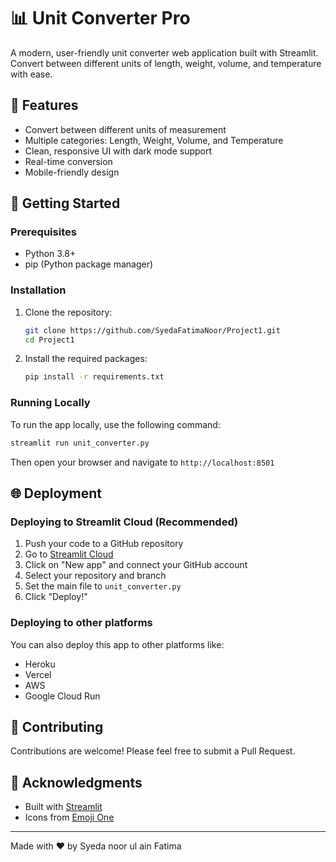 # 📊 Unit Converter Pro

A modern, user-friendly unit converter web application built with Streamlit. Convert between different units of length, weight, volume, and temperature with ease.

## 🌟 Features

- Convert between different units of measurement
- Multiple categories: Length, Weight, Volume, and Temperature
- Clean, responsive UI with dark mode support
- Real-time conversion
- Mobile-friendly design

## 🚀 Getting Started

### Prerequisites
- Python 3.8+
- pip (Python package manager)

### Installation

1. Clone the repository:
   ```bash
   git clone https://github.com/SyedaFatimaNoor/Project1.git
   cd Project1
   ```

2. Install the required packages:
   ```bash
   pip install -r requirements.txt
   ```

### Running Locally

To run the app locally, use the following command:

```bash
streamlit run unit_converter.py
```

Then open your browser and navigate to `http://localhost:8501`

## 🌐 Deployment

### Deploying to Streamlit Cloud (Recommended)

1. Push your code to a GitHub repository
2. Go to [Streamlit Cloud](https://share.streamlit.io/)
3. Click on "New app" and connect your GitHub account
4. Select your repository and branch
5. Set the main file to `unit_converter.py`
6. Click "Deploy!"

### Deploying to other platforms

You can also deploy this app to other platforms like:
- Heroku
- Vercel
- AWS
- Google Cloud Run

## 🤝 Contributing

Contributions are welcome! Please feel free to submit a Pull Request.


## 🙏 Acknowledgments

- Built with [Streamlit](https://streamlit.io/)
- Icons from [Emoji One](https://www.joypixels.com/)

---

Made with ❤️ by Syeda noor ul ain Fatima 